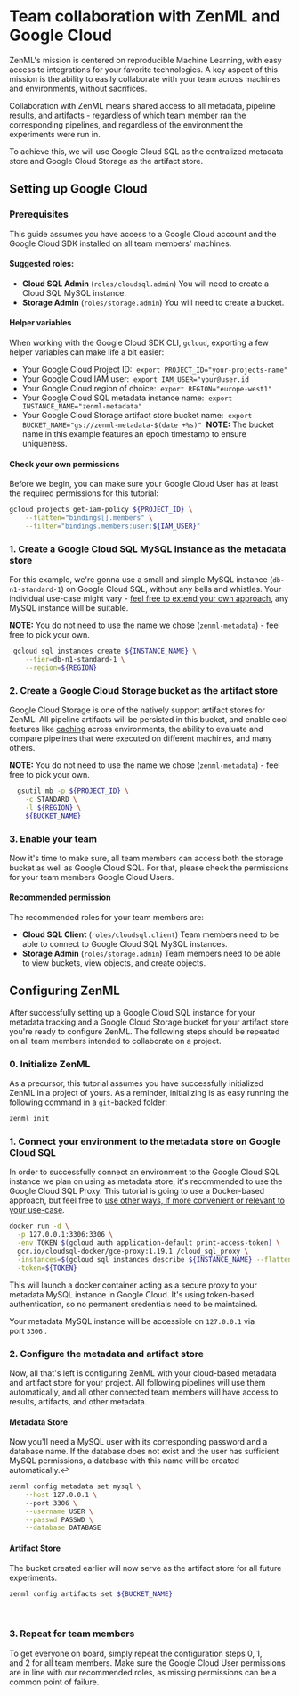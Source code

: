 # Team collaboration with ZenML and Google Cloud

ZenML's mission is centered on reproducible Machine Learning, with easy access to integrations for your favorite technologies. A key aspect of this mission is the ability to easily collaborate with your team across machines and environments, without sacrifices.

Collaboration with ZenML means shared access to all metadata, pipeline results, and artifacts - regardless of which team member ran the corresponding pipelines, and regardless of the environment the experiments were run in.

To achieve this, we will use Google Cloud SQL as the centralized metadata store and Google Cloud Storage as the artifact store.

## Setting up Google Cloud

### Prerequisites

This guide assumes you have access to a Google Cloud account and the Google Cloud SDK installed on all team members' machines.

#### ****Suggested roles:****

- **Cloud SQL Admin** (`roles/cloudsql.admin`) You will need to create a Cloud SQL MySQL instance.
- **Storage Admin** (`roles/storage.admin`) You will need to create a bucket.

#### **Helper variables**

When working with the Google Cloud SDK CLI, `gcloud`, exporting a few helper variables can make life a bit easier:

- Your Google Cloud Project ID:
 `export PROJECT_ID="your-projects-name"`
- Your Google Cloud IAM user:
 `export IAM_USER="your@user.id`
- Your Google Cloud region of choice:
 `export REGION="europe-west1"`
- Your Google Cloud SQL metadata instance name:
 `export INSTANCE_NAME="zenml-metadata"`
- Your Google Cloud Storage artifact store bucket name:
 `export BUCKET_NAME="gs://zenml-metadata-$(date +%s)"` 
**NOTE:** The bucket name in this example features an epoch timestamp to ensure uniqueness.

#### **Check your own permissions**

Before we begin, you can make sure your Google Cloud User has at least the required permissions for this tutorial:

```bash
gcloud projects get-iam-policy ${PROJECT_ID} \
    --flatten="bindings[].members" \
    --filter="bindings.members:user:${IAM_USER}"
```

### 1. Create a Google Cloud SQL MySQL instance as the metadata store

For this example, we're gonna use a small and simple MySQL instance (`db-n1-standard-1`) on Google Cloud SQL, without any bells and whistles. Your individual use-case might vary - [feel free to extend your own approach](https://cloud.google.com/sql/docs/mysql/create-instance#gcloud), any MySQL instance will be suitable.‌

**NOTE:** You do not need to use the name we chose (`zenml-metadata`) - feel free to pick your own.

```bash
 gcloud sql instances create ${INSTANCE_NAME} \
    --tier=db-n1-standard-1 \
    --region=${REGION}
```

### 2. Create a Google Cloud Storage bucket as the artifact store

Google Cloud Storage is one of the natively support artifact stores for ZenML. All pipeline artifacts will be persisted in this bucket, and enable cool features like [caching](../pipelines/reusing-artifacts.md) across environments, the ability to evaluate and compare pipelines that were executed on different machines, and many others.

**NOTE:** You do not need to use the name we chose (`zenml-metadata`) - feel free to pick your own.

```bash
  gsutil mb -p ${PROJECT_ID} \
    -c STANDARD \
    -l ${REGION} \
    ${BUCKET_NAME}
```

### 3. Enable your team

Now it's time to make sure, all team members can access both the storage bucket as well as Google Cloud SQL. For that, please check the permissions for your team members Google Cloud Users.

#### **Recommended permission**

The recommended roles for your team members are:

- **Cloud SQL Client** (`roles/cloudsql.client`) Team members need to be able to connect to Google Cloud SQL MySQL instances.
- **Storage Admin** (`roles/storage.admin`) Team members need to be able to view buckets, view objects, and create objects.

## Configuring ZenML

After successfully setting up a Google Cloud SQL instance for your metadata tracking and a Google Cloud Storage bucket for your artifact store you're ready to configure ZenML. The following steps should be repeated on all team members intended to collaborate on a project.

### 0. Initialize ZenML

As a precursor, this tutorial assumes you have successfully initialized ZenML in a project of yours. As a reminder, initializing is as easy running the following command in a `git`-backed folder:

```bash
zenml init
```

### 1. Connect your environment to the metadata store on Google Cloud SQL

In order to successfully connect an environment to the Google Cloud SQL instance we plan on using as metadata store, it's recommended to use the Google Cloud SQL Proxy. This tutorial is going to use a Docker-based approach, but feel free to [use other ways, if more convenient or relevant to your use-case](https://cloud.google.com/sql/docs/mysql/connect-overview).

```bash
docker run -d \
  -p 127.0.0.1:3306:3306 \
  -env TOKEN $(gcloud auth application-default print-access-token) \
  gcr.io/cloudsql-docker/gce-proxy:1.19.1 /cloud_sql_proxy \
  -instances=$(gcloud sql instances describe ${INSTANCE_NAME} --flatten="connectionName" | grep -v '^-')=tcp:0.0.0.0:3306 \
  -token=${TOKEN}

```

This will launch a docker container acting as a secure proxy to your metadata MySQL instance in Google Cloud. It's using token-based authentication, so no permanent credentials need to be maintained.

Your metadata MySQL instance will be accessible on `127.0.0.1` via port `3306` .

### 2. Configure the metadata and artifact store

Now, all that's left is configuring ZenML with your cloud-based metadata and artifact store for your project. All following pipelines will use them automatically, and all other connected team members will have access to results, artifacts, and other metadata.

#### **Metadata Store**

Now you'll need a MySQL user with its corresponding password and a database name. If the database does not exist and the user has sufficient MySQL permissions, a database with this name will be created automatically.↩

```bash
zenml config metadata set mysql \
    --host 127.0.0.1 \ 
    --port 3306 \
    --username USER \
    --passwd PASSWD \
    --database DATABASE
```

#### **Artifact Store**

The bucket created earlier will now serve as the artifact store for all future experiments.

```bash
zenml config artifacts set ${BUCKET_NAME}
```

‌

### 3. Repeat for team members

To get everyone on board, simply repeat the configuration steps 0, 1, and 2 for all team members. Make sure the Google Cloud User permissions are in line with our recommended roles, as missing permissions can be a common point of failure.